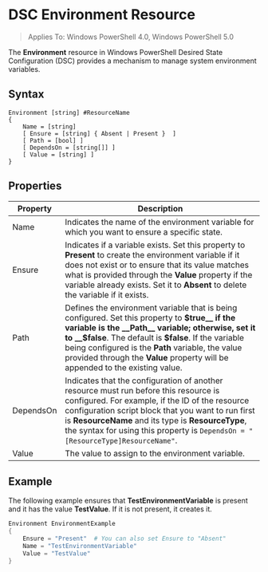 # DSC Environment Resource

> Applies To: Windows PowerShell 4.0, Windows PowerShell 5.0

The __Environment__ resource in Windows PowerShell Desired State Configuration (DSC) provides a mechanism to manage system environment variables.

## Syntax
``` mof
Environment [string] #ResourceName
{
    Name = [string]
    [ Ensure = [string] { Absent | Present }  ]
    [ Path = [bool] ]
    [ DependsOn = [string[]] ]
    [ Value = [string] ]
}
```

## Properties

|  Property  |  Description   | 
|---|---| 
| Name| Indicates the name of the environment variable for which you want to ensure a specific state.| 
| Ensure| Indicates if a variable exists. Set this property to __Present__ to create the environment variable if it does not exist or to ensure that its value matches what is provided through the __Value__ property if the variable already exists. Set it to __Absent__ to delete the variable if it exists.| 
| Path| Defines the environment variable that is being configured. Set this property to __$true__ if the variable is the __Path__ variable; otherwise, set it to __$false__. The default is __$false__. If the variable being configured is the __Path__ variable, the value provided through the __Value__ property will be appended to the existing value.| 
| DependsOn | Indicates that the configuration of another resource must run before this resource is configured. For example, if the ID of the resource configuration script block that you want to run first is __ResourceName__ and its type is __ResourceType__, the syntax for using this property is `DependsOn = "[ResourceType]ResourceName"`.| 
| Value| The value to assign to the environment variable.| 

## Example

The following example ensures that __TestEnvironmentVariable__ is present and it has the value __TestValue__. If it is not present, it creates it.

```powershell
Environment EnvironmentExample
{
    Ensure = "Present"  # You can also set Ensure to "Absent"
    Name = "TestEnvironmentVariable"
    Value = "TestValue"
}
```
<!--HONumber=Mar16_HO4-->
